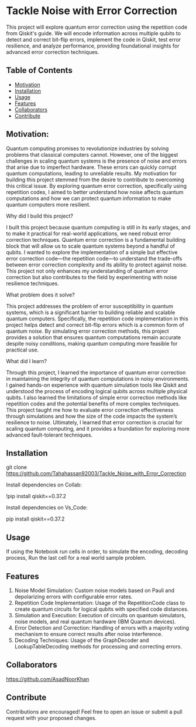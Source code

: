 # Tackle Noise with Error Correction
 This project will explore quantum error correction using the repetition code from Qiskit's guide. We will encode information across multiple qubits to detect and correct bit-flip errors, implement the code in Qiskit, test error resilience, and analyze performance, providing foundational insights for advanced error correction techniques.

## Table of Contents

- [Motivation](#Motivation)
- [Installation](#installation)
- [Usage](#usage)
- [Features](#Features)
- [Collaborators](#Collaborators)
- [Contribute](#Contribute)

## Motivation:

Quantum computing promises to revolutionize industries by solving problems that classical computers cannot. However, one of the biggest challenges in scaling quantum systems is the presence of noise and errors that arise due to imperfect hardware. These errors can quickly corrupt quantum computations, leading to unreliable results. My motivation for building this project stemmed from the desire to contribute to overcoming this critical issue. By exploring quantum error correction, specifically using repetition codes, I aimed to better understand how noise affects quantum computations and how we can protect quantum information to make quantum computers more resilient.

Why did I build this project?

I built this project because quantum computing is still in its early stages, and to make it practical for real-world applications, we need robust error correction techniques. Quantum error correction is a fundamental building block that will allow us to scale quantum systems beyond a handful of qubits. I wanted to explore the implementation of a simple but effective error correction code—the repetition code—to understand the trade-offs between error correction complexity and its ability to protect against noise. This project not only enhances my understanding of quantum error correction but also contributes to the field by experimenting with noise resilience techniques.

What problem does it solve?

This project addresses the problem of error susceptibility in quantum systems, which is a significant barrier to building reliable and scalable quantum computers. Specifically, the repetition code implementation in this project helps detect and correct bit-flip errors which is a common form of quantum noise. By simulating error correction methods, this project provides a solution that ensures quantum computations remain accurate despite noisy conditions, making quantum computing more feasible for practical use.

What did I learn?

Through this project, I learned the importance of quantum error correction in maintaining the integrity of quantum computations in noisy environments. I gained hands-on experience with quantum simulation tools like Qiskit and understood the process of encoding logical qubits across multiple physical qubits. I also learned the limitations of simple error correction methods like repetition codes and the potential benefits of more complex techniques. This project taught me how to evaluate error correction effectiveness through simulations and how the size of the code impacts the system’s resilience to noise. Ultimately, I learned that error correction is crucial for scaling quantum computing, and it provides a foundation for exploring more advanced fault-tolerant techniques.

## Installation

git clone https://github.com/Tahahassan92003/Tackle_Noise_with_Error_Correction

Install dependencies on Collab:

!pip install qiskit==0.37.2

Install dependencies on Vs_Code:

pip install qiskit==0.37.2

## Usage
If using the Notebook run cells in order, to simulate the encoding, decoding process, Run the last cell for a real world sample problem.

## Features
1. Noise Model Simulation: Custom noise models based on Pauli and depolarizing errors with configurable error rates.
2. Repetition Code Implementation: Usage of the RepetitionCode class to create quantum circuits for logical qubits with 
   specified code distances.
3. Simulation and Execution: Execution of circuits on quantum simulators, noise models, and real quantum hardware (IBM 
   Quantum devices).
4. Error Detection and Correction: Handling of errors with a majority voting mechanism to ensure correct results after noise 
   interference.
5. Decoding Techniques: Usage of the GraphDecoder and LookupTableDecoding methods for processing and correcting errors.

## Collaborators

https://github.com/AsadNoorKhan

## Contribute

Contributions are encouraged! Feel free to open an issue or submit a pull request with your proposed changes.

